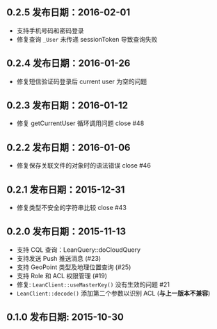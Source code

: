 
0.2.5 发布日期：2016-02-01
----
* 支持手机号码和密码登录
* 修复查询 `_User` 未传递 sessionToken 导致查询失败

0.2.4 发布日期：2016-01-26
----

* 修复短信验证码登录后 current user 为空的问题

0.2.3 发布日期：2016-01-12
----

* 修复 getCurrentUser 循环调用问题 close #48

0.2.2 发布日期：2016-01-06
----

* 修复保存关联文件的对象时的语法错误 close #46

0.2.1 发布日期：2015-12-31
----

* 修复类型不安全的字符串比较 close #43

0.2.0 发布日期：2015-11-13
----
* 支持 CQL 查询：LeanQuery::doCloudQuery
* 支持发送 Push 推送消息 (#23)
* 支持 GeoPoint 类型及地理位置查询 (#25)
* 支持 Role 和 ACL 权限管理 (#19)
* 修复: `LeanClient::useMasterKey()` 没有生效的问题 #21
* `LeanClient::decode()` 添加第二个参数以识别 ACL
  (**与上一版本不兼容**)

0.1.0 发布日期: 2015-10-30
----

